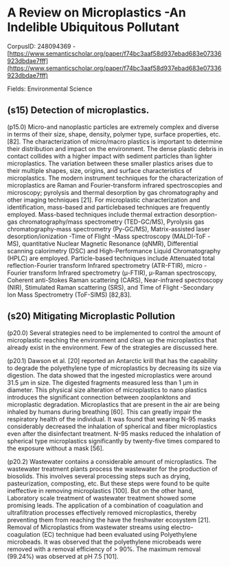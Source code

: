 # A Review on Microplastics -An Indelible Ubiquitous Pollutant

CorpusID: 248094369 - [https://www.semanticscholar.org/paper/f74bc3aaf58d937ebad683e07336923dbdae7fff](https://www.semanticscholar.org/paper/f74bc3aaf58d937ebad683e07336923dbdae7fff)

Fields: Environmental Science

## (s15) Detection of microplastics.
(p15.0) Micro-and nanoplastic particles are extremely complex and diverse in terms of their size, shape, density, polymer type, surface properties, etc. [82]. The characterization of micro/macro plastics is important to determine their distribution and impact on the environment. The dense plastic debris in contact collides with a higher impact with sediment particles than lighter microplastics. The variation between these smaller plastics arises due to their multiple shapes, size, origins, and surface characteristics of microplastics. The modern instrument techniques for the characterization of microplastics are Raman and Fourier-transform infrared spectroscopies and microscopy; pyrolysis and thermal desorption by gas chromatography and other imaging techniques [21]. For microplastic characterization and identification, mass-based and particlebased techniques are frequently employed. Mass-based techniques include thermal extraction desorption-gas chromatography/mass spectrometry (TED-GC/MS), Pyrolysis gas chromatography-mass spectrometry (Py-GC/MS), Matrix-assisted laser desorption/ionization -Time of Flight -Mass spectroscopy (MALDI-ToF -MS), quantitative Nuclear Magnetic Resonance (qNMR), Differential scanning calorimetry (DSC) and High-Performance Liquid Chromatography (HPLC) are employed. Particle-based techniques include Attenuated total reflection-Fourier transform Infrared spectrometry (ATR-FTIR), micro -Fourier transform Infrared spectrometry (μ-FTIR), μ-Raman spectroscopy, Coherent anti-Stokes Raman scattering (CARS), Near-infrared spectroscopy (NIR), Stimulated Raman scattering (SRS), and Time of Flight -Secondary Ion Mass Spectrometry (ToF-SIMS) [82,83].
## (s20) Mitigating Microplastic Pollution
(p20.0) Several strategies need to be implemented to control the amount of microplastic reaching the environment and clean up the microplastics that already exist in the environment. Few of the strategies are discussed here.

(p20.1) Dawson et al. [20] reported an Antarctic krill that has the capability to degrade the polyethylene type of microplastics by decreasing its size via digestion. The data showed that the ingested microplastics were around 31.5 µm in size. The digested fragments measured less than 1 µm in diameter. This physical size alteration of microplastics to nano plastics introduces the significant connection between zooplanktons and microplastic degradation. Microplastics that are present in the air are being inhaled by humans during breathing [60]. This can greatly impair the respiratory health of the individual. It was found that wearing N-95 masks considerably decreased the inhalation of spherical and fiber microplastics even after the disinfectant treatment. N-95 masks reduced the inhalation of spherical type microplastics significantly by twenty-five times compared to the exposure without a mask [56].

(p20.2) Wastewater contains a considerable amount of microplastics. The wastewater treatment plants process the wastewater for the production of biosolids. This involves several processing steps such as drying, pasteurization, composting, etc. But these steps were found to be quite ineffective in removing microplastics [100]. But on the other hand, Laboratory scale treatment of wastewater treatment showed some promising leads. The application of a combination of coagulation and ultrafiltration processes effectively removed microplastics, thereby preventing them from reaching the have the freshwater ecosystem [21]. Removal of Microplastics from wastewater streams using electro-coagulation (EC) technique had been evaluated using Polyethylene microbeads. It was observed that the polyethylene microbeads were removed with a removal efficiency of > 90%. The maximum removal (99.24%) was observed at pH 7.5 [101].
